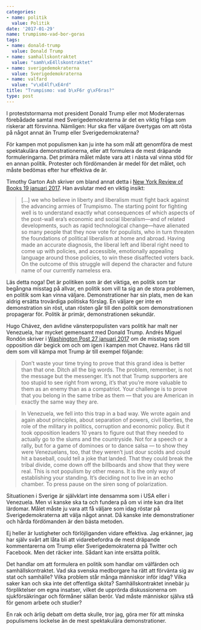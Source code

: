 ```yaml
---
categories:
- name: politik
  value: Politik
date: '2017-01-29'
name: trumpismo-vad-bor-goras
tags:
- name: donald-trump
  value: Donald Trump
- name: samhallskontraktet
  value: "samh\xE4llskontraktet"
- name: sverigedemokraterna
  value: Sverigedemokraterna
- name: valfard
  value: "v\xE4lf\xE4rd"
title: "Trumpismo: vad b\xF6r g\xF6ras?"
type: post
---
```

I proteststormarna mot president Donald Trump eller mot Moderaternas förebådade samtal med Sverigedemokraterna är det en viktig fråga som riskerar att försvinna. Nämligen: Hur ska fler väljare övertygas om att rösta på något annat än Trump eller Sverigedemokraterna?

För kampen mot populismen kan ju inte ha som mål att genomföra de mest spektakulära demonstrationerna, eller att formulera de mest dräpande formuleringarna. Det primära målet måste vara att i nästa val vinna stöd för en annan politik. Protester och fördömanden är medel för det målet, och måste bedömas efter hur effektiva de är.

Timothy Garton Ash skriver om bland annat detta i [New York Review of Books 19 januari 2017](https://www.nybooks.com/articles/2017/01/19/is-europe-disintegrating/). Han avslutar med en viktig insikt:

> [...] we who believe in liberty and liberalism must fight back against the advancing armies of Trumpismo. The starting point for fighting well is to understand exactly what consequences of which aspects of the post-wall era’s economic and social liberalism—and of related developments, such as rapid technological change—have alienated so many people that they now vote for populists, who in turn threaten the foundations of political liberalism at home and abroad. Having made an accurate diagnosis, the liberal left and liberal right need to come up with policies, and accessible, emotionally appealing language around those policies, to win these disaffected voters back. On the outcome of this struggle will depend the character and future name of our currently nameless era.

Läs detta noga! Det är politiken som är det viktiga, en politik som tar begångna misstag på allvar, en politik som vill ta sig an de stora problemen, en politik som kan vinna väljare. Demonstrationer har sin plats, men de kan aldrig ersätta trovärdiga politiska förslag. En väljare ger inte en demonstration sin röst, utan rösten går till den politik som demonstrationen propagerar för. Politik är primär, demonstrationen sekundär.

Hugo Chávez, den avlidne vänsterpopulisten vars politik har malt ner Venezuela, har mycket gemensamt med Donald Trump. Andrés Miguel Rondón skriver i [Washington Post 27 januari 2017](https://www.washingtonpost.com/posteverything/wp/2017/01/27/in-venezuela-we-couldnt-stop-chavez-dont-make-the-same-mistakes-we-did/) om de misstag som opposition där begick om och om igen i kampen mot Chavez. Hans råd till dem som vill kämpa mot Trump är till exempel följande:

> Don’t waste your time trying to prove that this grand idea is better than that one. Ditch all the big words. The problem, remember, is not the message but the messenger. It’s not that Trump supporters are too stupid to see right from wrong, it’s that you’re more valuable to them as an enemy than as a compatriot. Your challenge is to prove that you belong in the same tribe as them — that you are American in exactly the same way they are.

> In Venezuela, we fell into this trap in a bad way. We wrote again and again about principles, about separation of powers, civil liberties, the role of the military in politics, corruption and economic policy. But it took opposition leaders 10 years to figure out that they needed to actually go to the slums and the countryside. Not for a speech or a rally, but for a game of dominoes or to dance salsa — to show they were Venezuelans, too, that they weren’t just dour scolds and could hit a baseball, could tell a joke that landed. That they could break the tribal divide, come down off the billboards and show that they were real. This is not populism by other means. It is the only way of establishing your standing. It’s deciding not to live in an echo chamber. To press pause on the siren song of polarization.

Situationen i Sverige är självklart inte densamma som i USA eller i Venezuela. Men vi kanske ska ta och fundera på om vi inte kan dra litet lärdomar. Målet måste ju vara att få väljare som idag röstar på Sverigedemokraterna att välja något annat. Då kanske inte demonstrationer och hårda fördömanden är den bästa metoden.

Ej heller är lustigheter och förlöjliganden vidare effektiva. Jag erkänner, jag har själv svårt att låta bli att vidarebefordra de mest dräpande kommentarerna om Trump eller Sverigedemokraterna på Twitter och Facebook. Men det räcker inte. Sådant kan inte ersätta politik.

Det handlar om att formulera en politik som handlar om välfärden och samhällskontraktet. Vad ska svenska medborgare ha rätt att förvänta sig av stat och samhälle? Vilka problem står många människor inför idag? Vilka saker kan och ska inte det offentliga sköta? Samhällskontraktet innebär ju förpliktelser om egna insatser, vilket de upprörda diskussionerna om sjukförsäkringar och förmåner sällan berör. Vad måste människor själva stå för genom arbete och studier?

En rak och ärlig debatt om detta skulle, tror jag, göra mer för att minska populismens lockelse än de mest spektakulära demonstrationer.

